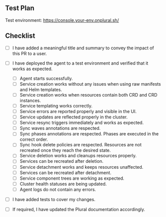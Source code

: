 <!-- Describe your changes here, include the motivation/context, test coverage, -->
<!-- the type of change i.e. breaking change, new feature, or bug fix -->
<!-- and related GitHub issue or screenshots (if applicable). -->

<!-- Adding a meaningful title and description allows us to better communicate -->
<!-- your work with our users. -->

## Test Plan
<!-- Please provide a link to a test environment where you have deployed and tested the agent. -->
Test environment: https://console.your-env.onplural.sh/

<!-- Please describe the tests you have added and preformed. -->

## Checklist
<!-- Go over all the following points to make sure you've checked all that apply before merging. -->
<!-- If you're unsure about any of these, don't hesitate to ask in our Discord. -->

- [ ] I have added a meaningful title and summary to convey the impact of this PR to a user.
- [ ] I have deployed the agent to a test environment and verified that it works as expected.
    - [ ] Agent starts successfully.
    - [ ] Service creation works without any issues when using raw manifests and Helm templates.
    - [ ] Service creation works when resources contain both CRD and CRD instances.
    - [ ] Service templating works correctly.
    - [ ] Service errors are reported properly and visible in the UI.
    - [ ] Service updates are reflected properly in the cluster.
    - [ ] Service resync triggers immediately and works as expected.
    - [ ] Sync waves annotations are respected.
    - [ ] Sync phases annotations are respected. Phases are executed in the correct order.
    - [ ] Sync hook delete policies are respected. Resources are not recreated once they reach the desired state.
    - [ ] Service deletion works and cleanups resources properly.
    - [ ] Services can be recreated after deletion.
    - [ ] Service detachment works and keeps resources unaffected.
    - [ ] Services can be recreated after detachment.
    - [ ] Service component trees are working as expected.
    - [ ] Cluster health statuses are being updated.
    - [ ] Agent logs do not contain any errors.
- [ ] I have added tests to cover my changes.
- [ ] If required, I have updated the Plural documentation accordingly.

